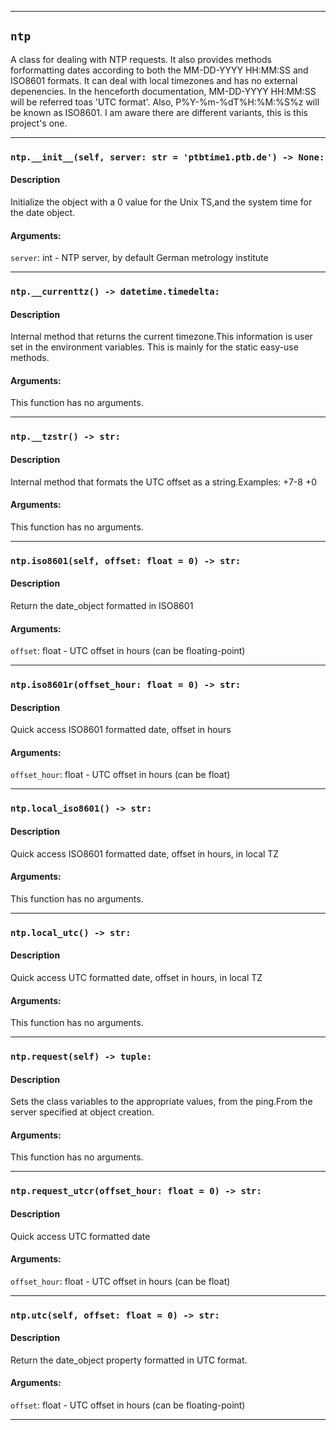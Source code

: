 
---

## `ntp`

A class for dealing with NTP requests. It also provides methods forformatting dates according to both the MM-DD-YYYY HH:MM:SS and ISO8601
formats. It can deal with local timezones and has no external depenencies.
In the henceforth documentation, MM-DD-YYYY HH:MM:SS will be referred toas 'UTC format'.
Also, P%Y-%m-%dT%H:%M:%S%z will be known as ISO8601.
I am aware there are different variants, this is this project's one.


---
### `ntp.__init__(self, server: str = 'ptbtime1.ptb.de') -> None:`
#### Description

Initialize the object with a 0 value for the Unix TS,and the system time for the date object.


#### Arguments:
`server`: int - NTP server, by default German metrology institute        

---
### `ntp.__currenttz() -> datetime.timedelta:`
#### Description

Internal method that returns the current timezone.This information is user set in the environment variables.
This is mainly for the static easy-use methods.

#### Arguments:
This function has no arguments.

---
### `ntp.__tzstr() -> str:`
#### Description

Internal method that formats the UTC offset as a string.Examples:
+7-8
+0

#### Arguments:
This function has no arguments.

---
### `ntp.iso8601(self, offset: float = 0) -> str:`
#### Description

Return the date_object formatted in ISO8601

#### Arguments:
`offset`: float - UTC offset in hours (can be floating-point)        

---
### `ntp.iso8601r(offset_hour: float = 0) -> str:`
#### Description

Quick access ISO8601 formatted date, offset in hours

#### Arguments:
`offset_hour`: float - UTC offset in hours (can be float)        

---
### `ntp.local_iso8601() -> str:`
#### Description

Quick access ISO8601 formatted date, offset in hours, in local TZ

#### Arguments:
This function has no arguments.

---
### `ntp.local_utc() -> str:`
#### Description

Quick access UTC formatted date, offset in hours, in local TZ

#### Arguments:
This function has no arguments.

---
### `ntp.request(self) -> tuple:`
#### Description

Sets the class variables to the appropriate values, from the ping.From the server specified at object creation.

#### Arguments:
This function has no arguments.

---
### `ntp.request_utcr(offset_hour: float = 0) -> str:`
#### Description

Quick access UTC formatted date

#### Arguments:
`offset_hour`: float - UTC offset in hours (can be float)        

---
### `ntp.utc(self, offset: float = 0) -> str:`
#### Description

Return the date_object property formatted in UTC format.

#### Arguments:
`offset`: float - UTC offset in hours (can be floating-point)        

---